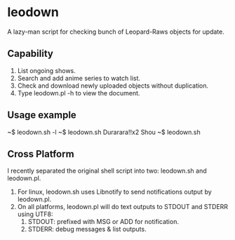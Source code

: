 leodown
=======
A lazy-man script for checking bunch of Leopard-Raws objects for update.

## Capability
1. List ongoing shows.
2. Search and add anime series to watch list.
3. Check and download newly uploaded objects without duplication.
4. Type leodown.pl -h to view the document.

## Usage example
~$ leodown.sh -l
~$ leodown.sh Durarara!!x2 Shou
~$ leodown.sh

## Cross Platform
I recently separated the original shell script into two: leodown.sh and leodown.pl.

1. For linux, leodown.sh uses Libnotify to send notifications output by leodown.pl.
2. On all platforms, leodown.pl will do text outputs to STDOUT and STDERR using UTF8:
	1. STDOUT: prefixed with MSG or ADD for notification.
	2. STDERR: debug messages & list outputs.

